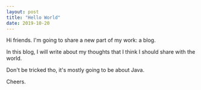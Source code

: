 ```yaml
---
layout: post
title: "Hello World"
date: 2019-10-20
---
```


Hi friends. I'm going to share a new part of my work: a blog.

In this blog, I will write about my thoughts that I think I should share with the world.

Don't be tricked tho, it's mostly going to be about Java.

Cheers.
